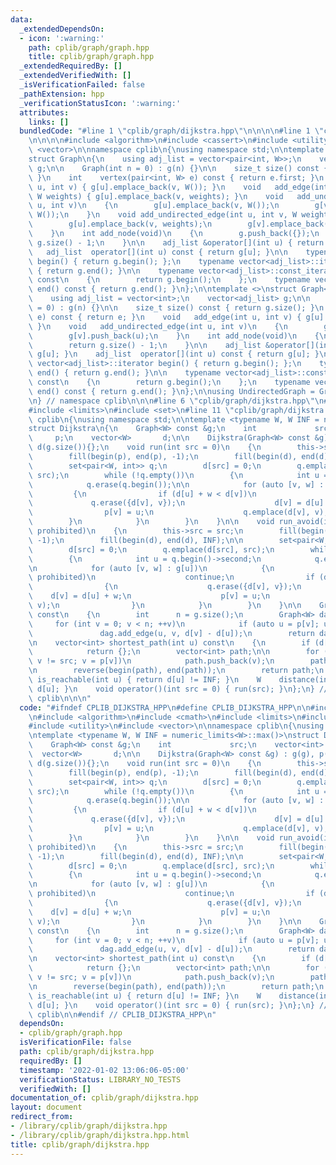 ```yaml
---
data:
  _extendedDependsOn:
  - icon: ':warning:'
    path: cplib/graph/graph.hpp
    title: cplib/graph/graph.hpp
  _extendedRequiredBy: []
  _extendedVerifiedWith: []
  _isVerificationFailed: false
  _pathExtension: hpp
  _verificationStatusIcon: ':warning:'
  attributes:
    links: []
  bundledCode: "#line 1 \"cplib/graph/dijkstra.hpp\"\n\n\n\n#line 1 \"cplib/graph/graph.hpp\"\
    \n\n\n\n#include <algorithm>\n#include <cassert>\n#include <utility>\n#include\
    \ <vector>\n\nnamespace cplib\n{\nusing namespace std;\n\ntemplate <typename W>\n\
    struct Graph\n{\n    using adj_list = vector<pair<int, W>>;\n    vector<adj_list>\
    \ g;\n\n    Graph(int n = 0) : g(n) {}\n\n    size_t size() const { return g.size();\
    \ }\n    int    vertex(pair<int, W> e) const { return e.first; }\n    void   add_edge(int\
    \ u, int v) { g[u].emplace_back(v, W()); }\n    void   add_edge(int u, int v,\
    \ W weights) { g[u].emplace_back(v, weights); }\n    void   add_undirected_edge(int\
    \ u, int v)\n    {\n        g[u].emplace_back(v, W());\n        g[v].emplace_back(u,\
    \ W());\n    }\n    void add_undirected_edge(int u, int v, W weights)\n    {\n\
    \        g[u].emplace_back(v, weights);\n        g[v].emplace_back(u, weights);\n\
    \    }\n    int add_node(void)\n    {\n        g.push_back({});\n        return\
    \ g.size() - 1;\n    }\n\n    adj_list &operator[](int u) { return g[u]; }\n \
    \   adj_list  operator[](int u) const { return g[u]; }\n\n    typename vector<adj_list>::iterator\
    \ begin() { return g.begin(); };\n    typename vector<adj_list>::iterator end()\
    \ { return g.end(); }\n\n    typename vector<adj_list>::const_iterator begin()\
    \ const\n    {\n        return g.begin();\n    };\n    typename vector<adj_list>::const_iterator\
    \ end() const { return g.end(); }\n};\n\ntemplate <>\nstruct Graph<void>\n{\n\
    \    using adj_list = vector<int>;\n    vector<adj_list> g;\n\n    Graph(int n\
    \ = 0) : g(n) {}\n\n    size_t size() const { return g.size(); }\n    int    vertex(int\
    \ e) const { return e; }\n    void   add_edge(int u, int v) { g[u].emplace_back(v);\
    \ }\n    void   add_undirected_edge(int u, int v)\n    {\n        g[u].push_back(v);\n\
    \        g[v].push_back(u);\n    }\n    int add_node(void)\n    {\n        g.push_back({});\n\
    \        return g.size() - 1;\n    }\n\n    adj_list &operator[](int u) { return\
    \ g[u]; }\n    adj_list  operator[](int u) const { return g[u]; }\n\n    typename\
    \ vector<adj_list>::iterator begin() { return g.begin(); };\n    typename vector<adj_list>::iterator\
    \ end() { return g.end(); }\n\n    typename vector<adj_list>::const_iterator begin()\
    \ const\n    {\n        return g.begin();\n    };\n    typename vector<adj_list>::const_iterator\
    \ end() const { return g.end(); }\n};\n\nusing UndirectedGraph = Graph<void>;\n\
    \n} // namespace cplib\n\n\n#line 6 \"cplib/graph/dijkstra.hpp\"\n#include <cmath>\n\
    #include <limits>\n#include <set>\n#line 11 \"cplib/graph/dijkstra.hpp\"\n\nnamespace\
    \ cplib\n{\nusing namespace std;\n\ntemplate <typename W, W INF = numeric_limits<W>::max()>\n\
    struct Dijkstra\n{\n    Graph<W> const &g;\n    int             src;\n    vector<int>\
    \     p;\n    vector<W>       d;\n\n    Dijkstra(Graph<W> const &g) : g(g), p(g.size()),\
    \ d(g.size()){};\n    void run(int src = 0)\n    {\n        this->src = src;\n\
    \        fill(begin(p), end(p), -1);\n        fill(begin(d), end(d), INF);\n\n\
    \        set<pair<W, int>> q;\n        d[src] = 0;\n        q.emplace(d[src],\
    \ src);\n        while (!q.empty())\n        {\n            int u = q.begin()->second;\n\
    \            q.erase(q.begin());\n\n            for (auto [v, w] : g[u])\n   \
    \         {\n                if (d[u] + w < d[v])\n                {\n       \
    \             q.erase({d[v], v});\n                    d[v] = d[u] + w;\n    \
    \                p[v] = u;\n                    q.emplace(d[v], v);\n        \
    \        }\n            }\n        }\n    }\n\n    void run_avoid(int src, int\
    \ prohibited)\n    {\n        this->src = src;\n        fill(begin(p), end(p),\
    \ -1);\n        fill(begin(d), end(d), INF);\n\n        set<pair<W, int>> q;\n\
    \        d[src] = 0;\n        q.emplace(d[src], src);\n        while (!q.empty())\n\
    \        {\n            int u = q.begin()->second;\n            q.erase(q.begin());\n\
    \n            for (auto [v, w] : g[u])\n            {\n                if (v ==\
    \ prohibited)\n                    continue;\n                if (d[u] + w < d[v])\n\
    \                {\n                    q.erase({d[v], v});\n                \
    \    d[v] = d[u] + w;\n                    p[v] = u;\n                    q.emplace(d[v],\
    \ v);\n                }\n            }\n        }\n    }\n\n    Graph<W> shortest_path_DAG(void)\
    \ const\n    {\n        int      n = g.size();\n        Graph<W> dag(n);\n   \
    \     for (int v = 0; v < n; ++v)\n            if (auto u = p[v]; u != -1)\n \
    \               dag.add_edge(u, v, d[v] - d[u]);\n        return dag;\n    }\n\
    \n    vector<int> shortest_path(int u) const\n    {\n        if (d[u] == INF)\n\
    \            return {};\n        vector<int> path;\n\n        for (int v = u;\
    \ v != src; v = p[v])\n            path.push_back(v);\n        path.push_back(src);\n\
    \n        reverse(begin(path), end(path));\n        return path;\n    }\n    bool\
    \ is_reachable(int u) { return d[u] != INF; }\n    W    distance(int u) { return\
    \ d[u]; }\n    void operator()(int src = 0) { run(src); }\n};\n} // namespace\
    \ cplib\n\n\n"
  code: "#ifndef CPLIB_DIJKSTRA_HPP\n#define CPLIB_DIJKSTRA_HPP\n\n#include \"cplib/graph/graph.hpp\"\
    \n#include <algorithm>\n#include <cmath>\n#include <limits>\n#include <set>\n\
    #include <utility>\n#include <vector>\n\nnamespace cplib\n{\nusing namespace std;\n\
    \ntemplate <typename W, W INF = numeric_limits<W>::max()>\nstruct Dijkstra\n{\n\
    \    Graph<W> const &g;\n    int             src;\n    vector<int>     p;\n  \
    \  vector<W>       d;\n\n    Dijkstra(Graph<W> const &g) : g(g), p(g.size()),\
    \ d(g.size()){};\n    void run(int src = 0)\n    {\n        this->src = src;\n\
    \        fill(begin(p), end(p), -1);\n        fill(begin(d), end(d), INF);\n\n\
    \        set<pair<W, int>> q;\n        d[src] = 0;\n        q.emplace(d[src],\
    \ src);\n        while (!q.empty())\n        {\n            int u = q.begin()->second;\n\
    \            q.erase(q.begin());\n\n            for (auto [v, w] : g[u])\n   \
    \         {\n                if (d[u] + w < d[v])\n                {\n       \
    \             q.erase({d[v], v});\n                    d[v] = d[u] + w;\n    \
    \                p[v] = u;\n                    q.emplace(d[v], v);\n        \
    \        }\n            }\n        }\n    }\n\n    void run_avoid(int src, int\
    \ prohibited)\n    {\n        this->src = src;\n        fill(begin(p), end(p),\
    \ -1);\n        fill(begin(d), end(d), INF);\n\n        set<pair<W, int>> q;\n\
    \        d[src] = 0;\n        q.emplace(d[src], src);\n        while (!q.empty())\n\
    \        {\n            int u = q.begin()->second;\n            q.erase(q.begin());\n\
    \n            for (auto [v, w] : g[u])\n            {\n                if (v ==\
    \ prohibited)\n                    continue;\n                if (d[u] + w < d[v])\n\
    \                {\n                    q.erase({d[v], v});\n                \
    \    d[v] = d[u] + w;\n                    p[v] = u;\n                    q.emplace(d[v],\
    \ v);\n                }\n            }\n        }\n    }\n\n    Graph<W> shortest_path_DAG(void)\
    \ const\n    {\n        int      n = g.size();\n        Graph<W> dag(n);\n   \
    \     for (int v = 0; v < n; ++v)\n            if (auto u = p[v]; u != -1)\n \
    \               dag.add_edge(u, v, d[v] - d[u]);\n        return dag;\n    }\n\
    \n    vector<int> shortest_path(int u) const\n    {\n        if (d[u] == INF)\n\
    \            return {};\n        vector<int> path;\n\n        for (int v = u;\
    \ v != src; v = p[v])\n            path.push_back(v);\n        path.push_back(src);\n\
    \n        reverse(begin(path), end(path));\n        return path;\n    }\n    bool\
    \ is_reachable(int u) { return d[u] != INF; }\n    W    distance(int u) { return\
    \ d[u]; }\n    void operator()(int src = 0) { run(src); }\n};\n} // namespace\
    \ cplib\n\n#endif // CPLIB_DIJKSTRA_HPP\n"
  dependsOn:
  - cplib/graph/graph.hpp
  isVerificationFile: false
  path: cplib/graph/dijkstra.hpp
  requiredBy: []
  timestamp: '2022-01-02 13:06:06-05:00'
  verificationStatus: LIBRARY_NO_TESTS
  verifiedWith: []
documentation_of: cplib/graph/dijkstra.hpp
layout: document
redirect_from:
- /library/cplib/graph/dijkstra.hpp
- /library/cplib/graph/dijkstra.hpp.html
title: cplib/graph/dijkstra.hpp
---
```

